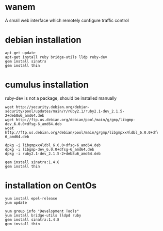 # wanem
A small web interface which remotely configure traffic control

# debian installation

```
apt-get update
apt-get install ruby bridge-utils lldp ruby-dev
gem install sinatra
gem install thin
```

# cumulus installation
ruby-dev is not a package, should be installed manually

```
wget http://security.debian.org/debian-security/pool/updates/main/r/ruby2.1/ruby2.1-dev_2.1.5-2+deb8u6_amd64.deb
wget http://ftp.us.debian.org/debian/pool/main/g/gmp/libgmp-dev_6.0.0+dfsg-6_amd64.deb
wget http://ftp.us.debian.org/debian/pool/main/g/gmp/libgmpxx4ldbl_6.0.0+dfsg-6_amd64.deb

dpkg -i libgmpxx4ldbl_6.0.0+dfsg-6_amd64.deb
dpkg -i libgmp-dev_6.0.0+dfsg-6_amd64.deb
dpkg -i ruby2.1-dev_2.1.5-2+deb8u6_amd64.deb

gem install sinatra:1.4.8
gem install thin

```

# installation on CentOs

```
yum install epel-release
yum update

yum group info "Development Tools"
yum install bridge-utils lldpd ruby
gem install sinatra:1.4.8
gem install thin

```

